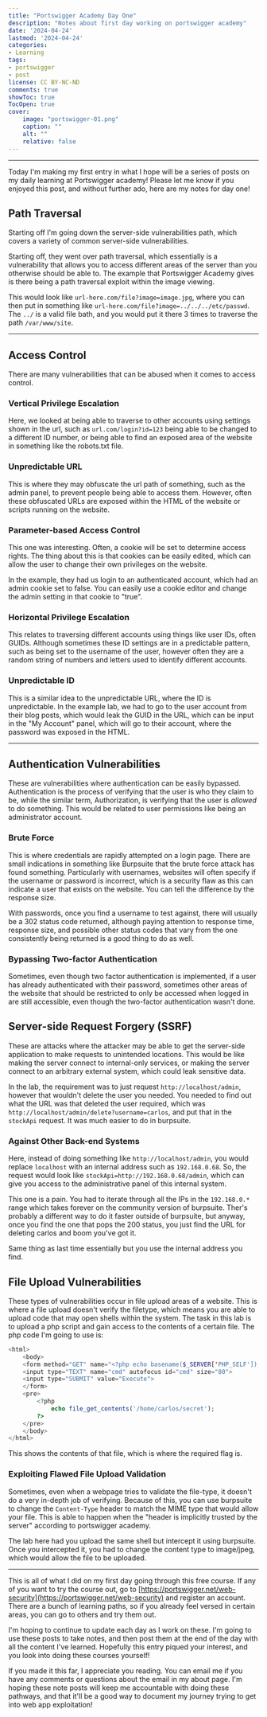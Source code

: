 ```yaml
---
title: "Portswigger Academy Day One"
description: "Notes about first day working on portswigger academy"
date: '2024-04-24'
lastmod: '2024-04-24'
categories:
- Learning
tags:
- portswigger
- post
license: CC BY-NC-ND
comments: true
showToc: true 
TocOpen: true
cover:
    image: "portswigger-01.png"
    caption: ""
    alt: ""
    relative: false
---
```


---

Today I'm making my first entry in what I hope will be a series of posts on my daily learning at Portswigger academy! Please let me know if you enjoyed this post, and without further ado, here are my notes for day one!

## Path Traversal
Starting off I'm going down the server-side vulnerabilities path, which covers a variety of common server-side vulnerabilities. 

Starting off, they went over path traversal, which essentially is a vulnerability that allows you to access different areas of the server than you otherwise should be able to. The example that Portswigger Academy gives is there being a path traversal exploit within the image viewing.

This would look like `url-here.com/file?image=image.jpg`, where you can then put in something like `url-here.com/file?image=../../../etc/passwd`. The `../` is a valid file bath, and you would put it there 3 times to traverse the path `/var/www/site`.

---

## Access Control
There are many vulnerabilities that can be abused when it comes to access control. 

### Vertical Privilege Escalation
Here, we looked at being able to traverse to other accounts using settings shown in the url, such as `url.com/login?id=123` being able to be changed to a different ID number, or being able to find an exposed area of the website in something like the robots.txt file.

### Unpredictable URL
This is where they may obfuscate the url path of something, such as the admin panel, to prevent people being able to access them. However, often these obfuscated URLs are exposed within the HTML of the website or scripts running on the website.

### Parameter-based Access Control
This one was interesting. Often, a cookie will be set to determine access rights. The thing about this is that cookies can be easily edited, which can allow the user to change their own privileges on the website.

In the example, they had us login to an authenticated account, which had an admin cookie set to false. You can easily use a cookie editor and change the admin setting in that cookie to "true".

### Horizontal Privilege Escalation
This relates to traversing different accounts using things like user IDs, often GUIDs. Although sometimes these ID settings are in a predictable pattern, such as being set to the username of the user, however often they are a random string of numbers and letters used to identify different accounts.

### Unpredictable ID
This is a similar idea to the unpredictable URL, where the ID is unpredictable. In the example lab, we had to go to the user account from their blog posts, which would leak the GUID in the URL, which can be input in the "My Account" panel, which will go to their account, where the password was exposed in the HTML.

---

## Authentication Vulnerabilities
These are vulnerabilities where authentication can be easily bypassed. Authentication is the process of verifying that the user is who they claim to be, while the similar term, Authorization, is verifying that the user is *allowed* to do something. This would be related to user permissions like being an administrator account.

### Brute Force
This is where credentials are rapidly attempted on a login page. There are small indications in something like Burpsuite that the brute force attack has found something. Particularly with usernames, websites will often specify if the username or password is incorrect, which is a security flaw as this can indicate a user that exists on the website. You can tell the difference by the response size.

With passwords, once you find a username to test against, there will usually be a 302 status code returned, although paying attention to response time, response size, and possible other status codes that vary from the one consistently being returned is a good thing to do as well.

### Bypassing Two-factor Authentication
Sometimes, even though two factor authentication is implemented, if a user has already authenticated with their password, sometimes other areas of the website that should be restricted to only be accessed when logged in are still accessible, even though the two-factor authentication wasn't done.

## Server-side Request Forgery (SSRF)
These are attacks where the attacker may be able to get the server-side application to make requests to unintended locations. This would be like making the server connect to internal-only services, or making the server connect to an arbitrary external system, which could leak sensitive data.

In the lab, the requirement was to just request `http://localhost/admin`, however that wouldn't delete the user you needed. You needed to find out what the URL was that deleted the user required, which was `http://localhost/admin/delete?username=carlos`, and put that in the `stockApi` request. It was much easier to do in burpsuite.

### Against Other Back-end Systems
Here, instead of doing something like `http://localhost/admin`, you would replace `localhost` with an internal address such as `192.168.0.68`. So, the request would look like `stockApi=http://192.168.0.68/admin`, which can give you access to the administrative panel of this internal system.

This one is a pain. You had to iterate through all the IPs in the `192.168.0.*` range which takes forever on the community version of burpsuite. Ther's probably a different way to do it faster outside of burpsuite, but anyway, once you find the one that pops the 200 status, you just find the URL for deleting carlos and boom you've got it. 

Same thing as last time essentially but you use the internal address you find.

## File Upload Vulnerabilities
These types of vulnerabilities occur in file upload areas of a website. This is where a file upload doesn't verify the filetype, which means you are able to upload code that may open shells within the system. The task in this lab is to upload a php script and gain access to the contents of a certain file. The php code I'm going to use is:

```php
<html>
    <body>
    <form method="GET" name="<?php echo basename($_SERVER['PHP_SELF']); ?>">
    <input type="TEXT" name="cmd" autofocus id="cmd" size="80">
    <input type="SUBMIT" value="Execute">
    </form>
    <pre>
        <?php
            echo file_get_contents('/home/carlos/secret');
        ?>
    </pre>
    </body>
</html>

```
This shows the contents of that file, which is where the required flag is.

### Exploiting Flawed File Upload Validation
Sometimes, even when a webpage tries to validate the file-type, it doesn't do a very in-depth job of verifying. Because of this, you can use burpsuite to change the `Content-Type` header to match the MIME type that would allow your file. This is able to happen when the "header is implicitly trusted by the server" according to portswigger academy.

The lab here had you upload the same shell but intercept it using burpsuite. Once you intercepted it, you had to change the content type to image/jpeg, which would allow the file to be uploaded.

--- 

This is all of what I did on my first day going through this free course. If any of you want to try the course out, go to [https://portswigger.net/web-security](https://portswigger.net/web-security) and register an account. There are a bunch of learning paths, so if you already feel versed in certain areas, you can go to others and try them out. 

I'm hoping to continue to update each day as I work on these. I'm going to use these posts to take notes, and then post them at the end of the day with all the content I've learned. Hopefully this entry piqued your interest, and you look into doing these courses yourself! 

If you made it this far, I appreciate you reading. You can email me if you have any comments or questions about the email in my about page. I'm hoping these note posts will keep me accountable with doing these pathways, and that it'll be a good way to document my journey trying to get into web app exploitation!
